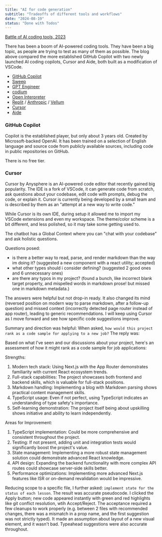 ```yaml
---
title: "AI for code generation"
subtitle: "Tradeoffs of different tools and workflows"
date: "2024-08-19"
status: "Done with Todos"
---
```


[Battle of AI coding tools, 2023](https://e2b.dev/blog/github-copilot-vs-cursor-so-vs-aide-battle-of-ai-coding-tools)

There has been a boom of AI-powered coding tools. They have been a big topic, as people are trying to test as many of them as possible. The blog above compared the more established GitHub Copilot with two newly launched AI coding copilots, Cursor and Aide, both built as a modification of VSCode.

- [GitHub Copilot](https://github.com/features/copilot)
- [Sweep](https://sweep.dev/)
- [GPT Engineer](https://github.com/AntonOsika/gpt-engineer)
- [codium](https://www.codium.ai/)
- [Open Interpreter](https://openinterpreter.com/)
- [Replit](https://replit.com/) / [Anthropic](https://docs.anthropic.com/en/docs/welcome) / [Vellum](https://www.vellum.ai/)
- [Cursor](https://cursor.so/)
- [Aide](https://codestory.ai/)

### GitHub Copilot

Copilot is the established player, but only about 3 years old. Created by Microsoft-backed OpenAI. It has been trained on a selection of English language and source code from publicly available sources, including code in public repositories on GitHub.

There is no free tier.

### Cursor

Cursor by Anysphere is an AI-powered code editor that recently gained big popularity. The IDE is a fork of VSCode, it can generate code from scratch, ask questions about your codebase, edit code with prompts, debug the code, or explain it. Cursor is currently being developed by a small team and is described by them as an "attempt at a new way to write code."

While Cursor is its own IDE, during setup it allowed me to import my VSCode extensions and even my workspace. The theme/color scheme is a bit different, and less polished, so it may take some getting used to.

The chatbot has a Global Context where you can "chat with your codebase" and ask holistic questions.

Questions posed:

- is there a better way to read, parse, and render markdown than the way im doing it? (suggested a new component with a react utility; accepted)
- what other types should i consider defining? (suggested 2 good ones and 6 unnecessary ones)
- are there any typos in my project? (found a bunch, like incorrect blank target property, and mispelled words in markdown prose! but missed one in markdown metadata.)

The answers were helpful but not drop-in ready. It also changed its mind (reversed position on modern way to parse markdown, after a follow-up question) and missed context (incorrectly detected page router instead of app router), leading to generic recommendations. I will keep using Cursor as I move forward and see how specific code suggestions improve.

Summary and direction was helpful: When asked, `how would this project rank as a code sample for applying to a new job?` The reply was:

Based on what I've seen and our discussions about your project, here's an assessment of how it might rank as a code sample for job applications:

Strengths:

1. Modern tech stack: Using Next.js with the App Router demonstrates familiarity with current React ecosystem trends.
1. Full-stack capabilities: The project showcases both frontend and backend skills, which is valuable for full-stack positions.
1. Markdown handling: Implementing a blog with Markdown parsing shows practical content management skills.
1. TypeScript usage: Even if not perfect, using TypeScript indicates an understanding of type safety's importance.
1. Self-learning demonstration: The project itself being about upskilling shows initiative and ability to learn independently.

Areas for Improvement:

1. TypeScript implementation: Could be more comprehensive and consistent throughout the project.
1. Testing: If not present, adding unit and integration tests would significantly boost the project's value.
1. State management: Implementing a more robust state management solution could demonstrate advanced React knowledge.
1. API design: Expanding the backend functionality with more complex API routes could showcase server-side skills better.
1. Performance optimizations: Implementing more advanced Next.js features like ISR or on-demand revalidation would be impressive.

Reducing scope to a specific file, I further asked: `implement state for the status of each lesson`. The result was accurate pseudocode. I clicked the Apply button; new code appeared instantly with green and red highlights like git conflict resolution, wtih Accept/Reject. The acceptance required a few cleanups to work properly (e.g. between 2 files with recommended changes, there was a mismatch in a prop name, and the first suggestion was not strictly typed). It made an assumption about layout of a new visual element, and it wasn't bad. Typeahead suggestions were also accurate throughout.
